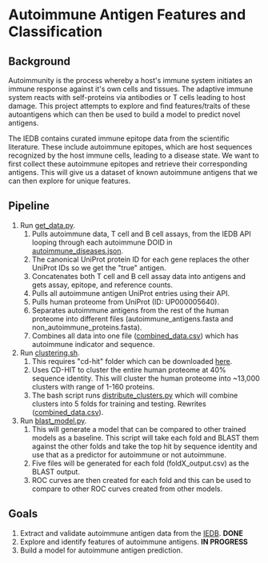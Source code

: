 # Autoimmune Antigen Features and Classification

## Background

Autoimmunity is the process whereby a host's immune system initiates an immune response against it's own cells and tissues. The adaptive immune system reacts with self-proteins via antibodies or T cells leading to host damage. This project attempts to explore and find features/traits of these autoantigens which can then be used to build a model to predict novel antigens.

The IEDB contains curated immune epitope data from the scientific literature. These include autoimmune epitopes, which are host sequences recognized by the host immune cells, leading to a disease state. We want to first collect these autoimmune epitopes and retrieve their corresponding antigens. This will give us a dataset of known autoimmune antigens that we can then explore for unique features.

## Pipeline
1. Run [get_data.py](get_data.py).
    1. Pulls autoimmune data, T cell and B cell assays, from the IEDB API looping through each autoimmune DOID in [autoimmune_diseases.json](autoimmune_diseases.json).
    2. The canonical UniProt protein ID for each gene replaces the other UniProt IDs so we get the "true" antigen.
    3. Concatenates both T cell and B cell assay data into antigens and gets assay, epitope, and reference counts.
    4. Pulls all autoimmune antigen UniProt entries using their API.
    5. Pulls human proteome from UniProt (ID: UP000005640).
    6. Separates autoimmune antigens from the rest of the human proteome into different files (autoimmune_antigens.fasta and non_autoimmune_proteins.fasta).
    7. Combines all data into one file ([combined_data.csv](combined_data.csv)) which has autoimmune indicator and sequence.
2. Run [clustering.sh](clustering.sh).
    1. This requires "cd-hit" folder which can be downloaded [here](https://github.com/weizhongli/cdhit/releases).
    2. Uses CD-HIT to cluster the entire human proteome at 40% sequence identity. This will cluster the human proteome into ~13,000 clusters with range of 1-160 proteins.
    3. The bash script runs [distribute_clusters.py](distribute_clusters.py) which will combine clusters into 5 folds for training and testing. Rewrites ([combined_data.csv](combined_data.csv)).
3. Run [blast_model.py](blast_model.py).
    1. This will generate a model that can be compared to other trained models as a baseline. This script will take each fold and BLAST them against the other folds and take the top hit by sequence identity and use that as a predictor for autoimmune or not autoimmune.
    2. Five files will be generated for each fold (foldX_output.csv) as the BLAST output.
    3. ROC curves are then created for each fold and this can be used to compare to other ROC curves created from other models. 

## Goals
1. Extract and validate autoimmune antigen data from the [IEDB](https://www.iedb.org/). **DONE**
2. Explore and identify features of autoimmune antigens. **IN PROGRESS**
3. Build a model for autoimmune antigen prediction.
